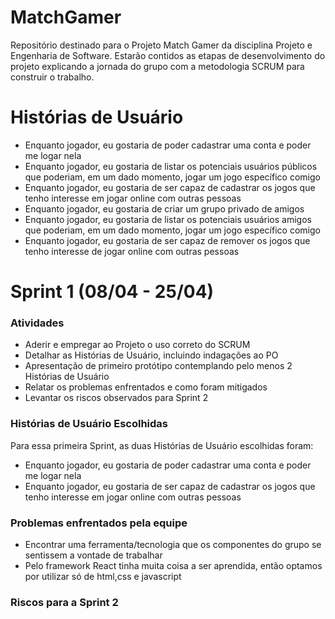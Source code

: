 # MatchGamer
Repositório destinado para o Projeto  Match Gamer da disciplina Projeto e Engenharia de Software.
Estarão contidos as etapas de desenvolvimento do projeto explicando a jornada do grupo com a metodologia
SCRUM para construir o trabalho.

# Histórias de Usuário
- Enquanto jogador, eu gostaria de poder cadastrar uma conta e poder me logar nela
- Enquanto jogador, eu gostaria de listar os potenciais usuários públicos que poderiam, em um dado momento, jogar um jogo específico comigo
- Enquanto jogador, eu gostaria de ser capaz de cadastrar os jogos que tenho interesse em jogar online com outras pessoas
- Enquanto jogador, eu gostaria de criar um grupo privado de amigos
- Enquanto jogador, eu gostaria de listar os potenciais usuários amigos que poderiam, em um dado momento, jogar um jogo específico comigo
- Enquanto jogador, eu gostaria de ser capaz de remover os jogos que tenho interesse de jogar online com outras pessoas

# Sprint 1 (08/04 - 25/04) 

### Atividades
- Aderir e empregar ao Projeto o uso correto do SCRUM
- Detalhar as Histórias de Usuário, incluindo indagações ao PO
- Apresentação de primeiro protótipo contemplando pelo menos 2 Histórias de Usuário
- Relatar os problemas enfrentados e como foram mitigados
- Levantar os riscos observados para Sprint 2

### Histórias de Usuário Escolhidas
Para essa primeira Sprint, as duas Histórias de Usuário escolhidas foram:
- Enquanto jogador, eu gostaria de poder cadastrar uma conta e poder me logar nela
- Enquanto jogador, eu gostaria de ser capaz de cadastrar os jogos que tenho interesse em jogar online com outras pessoas

### Problemas enfrentados pela equipe
- Encontrar uma ferramenta/tecnologia que os componentes do grupo se sentissem a vontade
de trabalhar
- Pelo framework React tinha muita coisa a ser aprendida, então optamos por utilizar só 
de html,css e javascript
### Riscos para a Sprint 2

